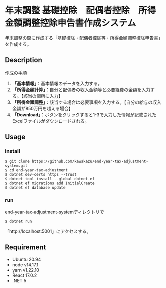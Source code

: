 # 年末調整 基礎控除　配偶者控除　所得金額調整控除申告書作成システム
年末調整の際に作成する「基礎控除・配偶者控除等・所得金額調整控除申告書」を作成する。

## Description
作成の手順
1. **「基本情報」**：基本情報のデータを入力する。
2. **「所得金額計算」**：自分と配偶者の収入金額等と必要経費の金額を入力する。【該当の個所に入力】
3. **「所得金額調整」**：該当する場合は必要事項を入力する。【自分の給与の収入金額が850万円を超える場合】
4. **「Download」**：ボタンをクリックすると1-3で入力した情報が記載されたExcelファイルがダウンロードされる。

## Usage
### install
```
$ git clone https://github.com/kawakazu/end-year-tax-adjustment-system.git
$ cd end-year-tax-adjustment
$ dotnet dev-certs https --trust
$ dotnet tool install --global dotnet-ef
$ dotnet ef migrations add InitialCreate
$ dotnet ef database update
```
### run
end-year-tax-adjustment-systemディレクトリで
```
$ dotnet run
```
「http://localhost:5001」にアクセスする。

## Requirement
* Ubuntu 20.94
* node v14.17.1
* yarn v1.22.10
* React 17.0.2
* .NET 5